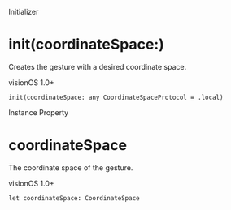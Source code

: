 Initializer

# init(coordinateSpace:)

Creates the gesture with a desired coordinate space.

visionOS 1.0+

    
    
    init(coordinateSpace: any CoordinateSpaceProtocol = .local)

Instance Property

# coordinateSpace

The coordinate space of the gesture.

visionOS 1.0+

    
    
    let coordinateSpace: CoordinateSpace


